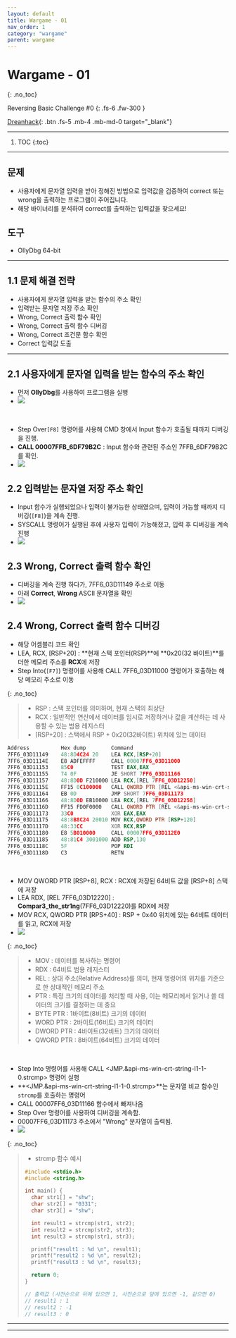 ```yaml
---
layout: default
title: Wargame - 01
nav_order: 1
category: "wargame"
parent: wargame
---
```


# Wargame - 01
{: .no_toc}

Reversing Basic Challenge #0
{: .fs-6 .fw-300 }

[Dreanhack][dreamhack]{: .btn .fs-5 .mb-4 .mb-md-0 target="_blank"}

---

1. TOC
{:toc}

---

## 문제
- 사용자에게 문자열 입력을 받아 정해진 방법으로 입력값을 검증하여 correct 또는 wrong을 출력하는 프로그램이 주어집니다.
- 해당 바이너리를 분석하여 correct를 출력하는 입력값을 찾으세요!

## 도구
- OllyDbg 64-bit

---

## 1.1 문제 해결 전략 
- 사용자에게 문자열 입력을 받는 함수의 주소 확인
- 입력받는 문자열 저장 주소 확인
- Wrong, Correct 출력 함수 확인
- Wrong, Correct 출력 함수 디버깅
- Wrong, Correct 조건문 함수 확인
- Correct 입력값 도출

---

## 2.1 사용자에게 문자열 입력을 받는 함수의 주소 확인
- 먼저 **OllyDbg**를 사용하여 프로그램을 실행
- ![](../../../assets/images/wargame/1/1.png)

<br>

- Step Over`[F8]` 명령어를 사용해 CMD 창에서 Input 함수가 호출될 때까지 디버깅을 진행.
- **CALL 00007FFB_6DF79B2C** : Input 함수와 관련된 주소인 7FFB_6DF79B2C를 확인.
- ![](../../../assets/images/wargame/1/2.png)


## 2.2 입력받는 문자열 저장 주소 확인
- Input 함수가 실행되었으나 입력이 불가능한 상태였으며, 입력이 가능할 때까지 디버깅(`[F8]`)을 계속 진행.
- SYSCALL 명령어가 실행된 후에 사용자 입력이 가능해졌고, 입력 후 디버깅을 계속 진행
- ![](../../../assets/images/wargame/1/3.png)

## 2.3 Wrong, Correct 출력 함수 확인
- 디버깅을 계속 진행 하다가, 7FF6_03D11149 주소로 이동
- 아래 **Correct**, **Wrong** ASCII 문자열을 확인
- ![](../../../assets/images/wargame/1/4.png)

## 2.4 Wrong, Correct 출력 함수 디버깅
- 해당 어셈블리 코드 확인
- LEA, RCX, [RSP+20] : **현재 스택 포인터(RSP)**에 **0x20(32 바이트)**를 더한 메모리 주소를 **RCX**에 저장
- Step Into(`[F7]`) 명령어를 사용해 CALL 7FF6_03D11000 명령어가 호출하는 해당 메모리 주소로 이동

{: .no_toc}
> - RSP : 스택 포인터를 의미하며, 현재 스택의 최상단
> - RCX : 일반적인 연산에서 데이터를 임시로 저장하거나 값을 계산하는 데 사용할 수 있는 범용 레지스터
> - [RSP+20] : 스택에서 RSP + 0x20(32바이트) 위치에 있는 데이터

```asm
Address          Hex dump        Command                                    Comments
7FF6_03D11149    48:8D4C24 20    LEA RCX,[RSP+20]
7FF6_03D1114E    E8 ADFEFFFF     CALL 00007FF6_03D11000
7FF6_03D11153    85C0            TEST EAX,EAX
7FF6_03D11155    74 0F           JE SHORT 7FF6_03D11166
7FF6_03D11157    48:8D0D F210000 LEA RCX,[REL 7FF6_03D12250]              ; ASCII "Correct"
7FF6_03D1115E    FF15 0C100000   CALL QWORD PTR [REL <&api-ms-win-crt-stdio-l1-1-0.puts>]
7FF6_03D11164    EB 0D           JMP SHORT 7FF6_03D11173
7FF6_03D11166    48:8D0D EB10000 LEA RCX,[REL 7FF6_03D12258]              ; ASCII "Wrong"
7FF6_03D1116D    FF15 FD0F0000   CALL QWORD PTR [REL <&api-ms-win-crt-stdio-l1-1-0.puts>]
7FF6_03D11173    33C0            XOR EAX,EAX
7FF6_03D11175    48:8B8C24 20010 MOV RCX,QWORD PTR [RSP+120]
7FF6_03D1117D    48:33CC         XOR RCX,RSP
7FF6_03D11180    E8 5B010000     CALL 00007FF6_03D112E0
7FF6_03D11185    48:81C4 3001000 ADD RSP,130
7FF6_03D1118C    5F              POP RDI
7FF6_03D1118D    C3              RETN
```

<br>

- MOV QWORD PTR [RSP+8], RCX : RCX에 저장된 64비트 값을 [RSP+8] 스택에 저장
- LEA RDX, [REL 7FF6_03D12220] : **Compar3_the_str1ng**(7FF6_03D12220)를 RDX에 저장
- MOV RCX, QWORD PTR [RPS+40] : RSP + 0x40 위치에 있는 64비트 데이터를 읽고, RCX에 저장
- ![](../../../assets/images/wargame/1/5.png)

{: .no_toc}
> - MOV : 데이터를 복사하는 명령어
> - RDX : 64비트 범용 레지스터
> - REL : 상대 주소(Relative Address)를 의미, 현재 명령어의 위치를 기준으로 한 상대적인 메모리 주소
> - PTR : 특정 크기의 데이터를 처리할 때 사용, 이는 메모리에서 읽거나 쓸 데이터의 크기를 결정하는 데 중요
> - BYTE PTR : 1바이트(8비트) 크기의 데이터
> - WORD PTR : 2바이트(16비트) 크기의 데이터
> - DWORD PTR : 4바이트(32비트) 크기의 데이터
> - QWORD PTR : 8바이트(64비트) 크기의 데이터

<br>

- Step Into 명령어를 사용해 CALL <JMP.&api-ms-win-crt-string-l1-1-0.strcmp> 명령어 실행
- **<JMP.&api-ms-win-crt-string-l1-1-0.strcmp>**는 문자열 비교 함수인 `strcmp`를 호출하는 명령어
- CALL 00007FF6_03D11166 함수에서 빠져나옴
- Step Over 명령어를 사용하여 디버깅을 계속함.
- 00007FF6_03D11173 주소에서 "Wrong" 문자열이 출력됨.
- ![](../../../assets/images/wargame/1/6.png)

{: .no_toc}
> - strcmp 함수 예시
> ```c
> #include <stdio.h>
> #include <string.h>
> 
> int main() {
> 	char str1[] = "shw";
> 	char str2[] = "0331";
> 	char str3[] = "shw";
> 
> 	int result1 = strcmp(str1, str2);
> 	int result2 = strcmp(str2, str3);
> 	int result3 = strcmp(str1, str3);
> 
> 	printf("result1 : %d \n", result1);
> 	printf("result2 : %d \n", result2);
> 	printf("result3 : %d \n", result3);
> 
> 	return 0;
> }
> 
> // 출력값 (사전순으로 뒤에 있으면 1, 사전순으로 앞에 있으면 -1, 같으면 0)
> // result1 : 1
> // result2 : -1
> // result3 : 0
> ```

---

---

[dreamhack]: https://dreamhack.io/wargame/challenges/14
